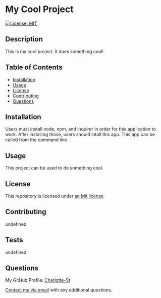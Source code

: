 # My Cool Project

[![License: MIT](https://img.shields.io/badge/License-MIT-yellow.svg)](https://opensource.org/licenses/MIT)

## Description
This is my cool project. It does something cool!

## Table of Contents
* [Installation](#Installation)
* [Usage](#Usage)
* [License](#License)
* [Contributing](#Contributing)
* [Questions](#Questions)

## Installation
Users must install node, npm, and inquirer in order for this application to work. After installing those, users should intall this app. This app can be called from the command line.

## Usage
This project can be used to do something cool. 

## License
This repository is licensed under [an Mit license](https://opensource.org/licenses/MIT).

## Contributing
undefined

## Tests
undefined

## Questions
My GitHub Profile: [Charlotte-St](https://github.com/Charlotte-St)

[Contact me via email](mailto:charlotte.stowe@gmail.com) with any additional questions.